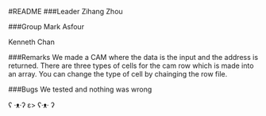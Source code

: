 #README
###Leader
Zihang Zhou

###Group
Mark Asfour

Kenneth Chan

###Remarks
We made a CAM where the data is the input and the address is returned. 
There are three types of cells for the cam row which is made into an array. 
You can change the type of cell by chainging the row file. 


###Bugs
We tested and nothing was wrong 


















































































ʕ ·ᴥ·ʔ ε> ʕ·ᴥ· ʔ
